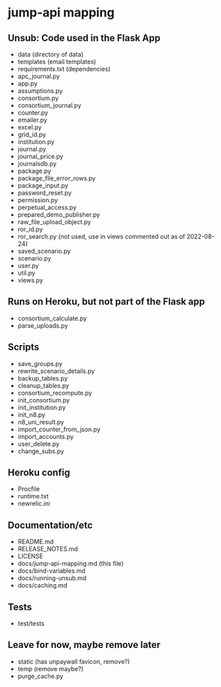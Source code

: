 # jump-api mapping

## Unsub: Code used in the Flask App

- data (directory of data)
- templates (email templates)
- requirements.txt (dependencies)
- apc_journal.py
- app.py
- assumptions.py
- consortium.py
- consortium_journal.py
- counter.py
- emailer.py
- excel.py
- grid_id.py
- institution.py
- journal.py
- journal_price.py
- journalsdb.py
- package.py
- package_file_error_rows.py
- package_input.py
- password_reset.py
- permission.py
- perpetual_access.py
- prepared_demo_publisher.py
- raw_file_upload_object.py
- ror_id.py
- ror_search.py (not used, use in views commented out as of 2022-08-24)
- saved_scenario.py
- scenario.py
- user.py
- util.py
- views.py

## Runs on Heroku, but not part of the Flask app

- consortium_calculate.py
- parse_uploads.py

## Scripts

- save_groups.py
- rewrite_scenario_details.py
- backup_tables.py
- cleanup_tables.py
- consortium_recompute.py
- init_consortium.py
- init_institution.py
- init_n8.py
- n8_uni_result.py
- import_counter_from_json.py
- import_accounts.py
- user_delete.py
- change_subs.py

## Heroku config

- Procfile
- runtime.txt
- newrelic.ini

## Documentation/etc

- README.md
- RELEASE_NOTES.md
- LICENSE
- docs/jump-api-mapping.md (this file)
- docs/bind-variables.md
- docs/running-unsub.md
- docs/caching.md

## Tests

- test/tests

## Leave for now, maybe remove later

- static (has unpaywall favicon, remove?)
- temp (remove maybe?)
- purge_cache.py
